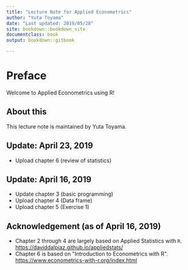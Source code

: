 ```yaml
---
title: "Lecture Note for Applied Econometrics"
author: "Yuta Toyama"
date: "Last updated: 2019/05/28"
site: bookdown::bookdown_site
documentclass: book
output: bookdown::gitbook

---
```


# Preface

Welcome to Applied Econometrics using R!

<!-- If you need PDF output, uncomment bookdown::pdf_book above in YAML. You will need a LaTeX installation, e.g., https://yihui.name/tinytex/ -->

## About this 

This lecture note is maintained by Yuta Toyama.

## Update: April 23, 2019
* Upload chapter 6 (review of statistics)

## Update: April 16, 2019
* Update chapter 3 (basic programming)
* Upload chapter 4 (Data frame)
* Upload chapter 5 (Exercise 1)

## Acknowledgement (as of April 16, 2019)

- Chapter 2 through 4 are largely based on Applied Statistics with `R`. https://daviddalpiaz.github.io/appliedstats/
- Chapter 6 is based on  "Introduction to Econometrics with R". https://www.econometrics-with-r.org/index.html
